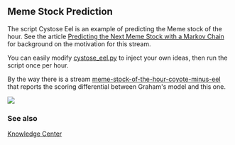 
## Meme Stock Prediction

The script Cystose Eel is an example of predicting the Meme stock of the hour. See the article [Predicting the Next Meme Stock with a Markov Chain](https://medium.com/adventures-in-data-science/predicting-the-next-meme-stock-with-a-markov-chain-b31a57521d62) for background
on the motivation for this stream. 

You can easily modify [cystose_eel.py](https://github.com/microprediction/microprediction/blob/master/examples_scheduled_prediction_meme_stocks/cystose_eel.py) to inject your own ideas, then run the script once per hour. 

By the way there is a stream [meme-stock-of-the-hour-coyote-minus-eel](https://www.microprediction.org/stream_dashboard.html?stream=meme-stock-of-the-hour-coyote-minus-eel) that reports the scoring differential between Graham's model and this one. 


![](https://i.imgur.com/Zs2yHGO.jpg)


### See also 

[Knowledge Center](https://www.microprediction.com/knowledge-center)

